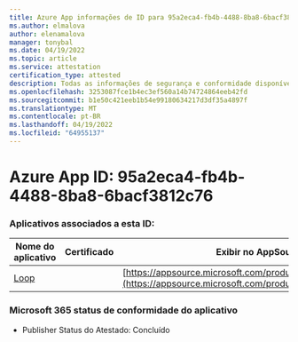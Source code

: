 ```yaml
---
title: Azure App informações de ID para 95a2eca4-fb4b-4488-8ba8-6bacf3812c76
ms.author: elmalova
author: elenamalova
manager: tonybal
ms.date: 04/19/2022
ms.topic: article
ms.service: attestation
certification_type: attested
description: Todas as informações de segurança e conformidade disponíveis para 95a2eca4-fb4b-4488-8ba8-6bacf3812c76.
ms.openlocfilehash: 3253087fce1b4ec3ef560a14b74724864eeb42fd
ms.sourcegitcommit: b1e50c421eeb1b54e99180634217d3df35a4897f
ms.translationtype: MT
ms.contentlocale: pt-BR
ms.lasthandoff: 04/19/2022
ms.locfileid: "64955137"
---
```

# <a name="azure-app-id-95a2eca4-fb4b-4488-8ba8-6bacf3812c76"></a>Azure App ID: 95a2eca4-fb4b-4488-8ba8-6bacf3812c76


### <a name="apps-associated-with-this-id"></a>Aplicativos associados a esta ID:
| **Nome do aplicativo** | **Certificado** | **Exibir no AppSource** |
|--------------|---------------|-----------------------|
| [Loop](../forward/WA200003480.md) |  | [https://appsource.microsoft.com/product/office/WA200003480](https://appsource.microsoft.com/product/office/WA200003480) |

### <a name="microsoft-365-app-compliance-status"></a>Microsoft 365 status de conformidade do aplicativo
- Publisher Status do Atestado: Concluído
